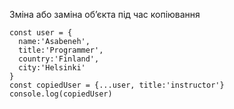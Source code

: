 Зміна або заміна об’єкта під час копіювання   
```
const user = {
  name:'Asabeneh',
  title:'Programmer',
  country:'Finland',
  city:'Helsinki'
}   
const copiedUser = {...user, title:'instructor'}
console.log(copiedUser)
```
